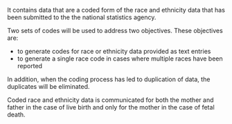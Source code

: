 It contains data that are a coded form of the race and ethnicity data that has been submitted to the the national statistics agency.

Two sets of codes will be used to address two objectives. These objectives are:
* to generate codes for race or ethnicity data provided as text entries
* to generate a single race code in cases where multiple races have been reported

In addition, when the coding process has led to duplication of data, the duplicates will be eliminated. 

Coded race and ethnicity data is communicated for both the mother and father in the case of live birth and only for the mother in the case of fetal death.
